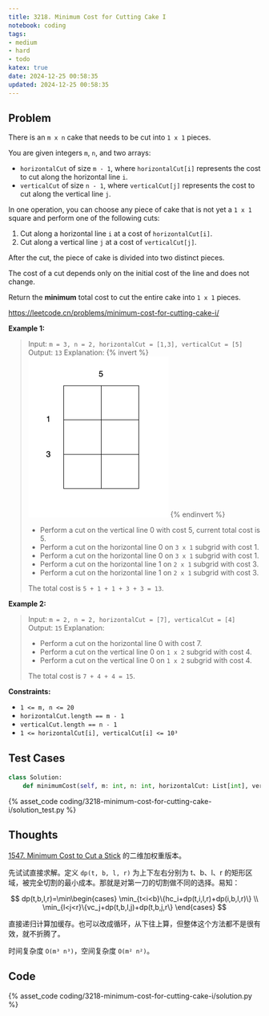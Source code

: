 ```yaml
---
title: 3218. Minimum Cost for Cutting Cake I
notebook: coding
tags:
- medium
- hard
- todo
katex: true
date: 2024-12-25 00:58:35
updated: 2024-12-25 00:58:35
---
```

## Problem

There is an `m x n` cake that needs to be cut into `1 x 1` pieces.

You are given integers `m`, `n`, and two arrays:

- `horizontalCut` of size `m - 1`, where `horizontalCut[i]` represents the cost to cut along the horizontal line `i`.
- `verticalCut` of size `n - 1`, where `verticalCut[j]` represents the cost to cut along the vertical line `j`.

In one operation, you can choose any piece of cake that is not yet a `1 x 1` square and perform one of the following cuts:

1. Cut along a horizontal line `i` at a cost of `horizontalCut[i]`.
2. Cut along a vertical line `j` at a cost of `verticalCut[j]`.

After the cut, the piece of cake is divided into two distinct pieces.

The cost of a cut depends only on the initial cost of the line and does not change.

Return the **minimum** total cost to cut the entire cake into `1 x 1` pieces.

<https://leetcode.cn/problems/minimum-cost-for-cutting-cake-i/>

**Example 1:**

> Input: `m = 3, n = 2, horizontalCut = [1,3], verticalCut = [5]`
> Output: `13`
> Explanation:
> {% invert %}
![case1](3218-minimum-cost-for-cutting-cake-i/case1.gif)
{% endinvert %}
>
> - Perform a cut on the vertical line 0 with cost 5, current total cost is 5.
> - Perform a cut on the horizontal line 0 on `3 x 1` subgrid with cost 1.
> - Perform a cut on the horizontal line 0 on `3 x 1` subgrid with cost 1.
> - Perform a cut on the horizontal line 1 on `2 x 1` subgrid with cost 3.
> - Perform a cut on the horizontal line 1 on `2 x 1` subgrid with cost 3.
>
> The total cost is `5 + 1 + 1 + 3 + 3 = 13`.

**Example 2:**

> Input: `m = 2, n = 2, horizontalCut = [7], verticalCut = [4]`
> Output: `15`
> Explanation:
>
> - Perform a cut on the horizontal line 0 with cost 7.
> - Perform a cut on the vertical line 0 on `1 x 2` subgrid with cost 4.
> - Perform a cut on the vertical line 0 on `1 x 2` subgrid with cost 4.
>
> The total cost is `7 + 4 + 4 = 15`.

**Constraints:**

- `1 <= m, n <= 20`
- `horizontalCut.length == m - 1`
- `verticalCut.length == n - 1`
- `1 <= horizontalCut[i], verticalCut[i] <= 10³`

## Test Cases

``` python
class Solution:
    def minimumCost(self, m: int, n: int, horizontalCut: List[int], verticalCut: List[int]) -> int:
```

{% asset_code coding/3218-minimum-cost-for-cutting-cake-i/solution_test.py %}

## Thoughts

[1547. Minimum Cost to Cut a Stick](1547-minimum-cost-to-cut-a-stick) 的二维加权重版本。

先试试直接求解。定义 `dp(t, b, l, r)` 为上下左右分别为 t、b、l、r 的矩形区域，被完全切割的最小成本。那就是对第一刀的切割做不同的选择。易知：

$$
dp(t,b,l,r)=\min\begin{cases}
  \min_{t<i<b}\{hc_i+dp(t,i,l,r)+dp(i,b,l,r)\} \\
  \min_{l<j<r}\{vc_j+dp(t,b,l,j)+dp(t,b,j,r\}
\end{cases}
$$

直接递归计算加缓存。也可以改成循环，从下往上算，但整体这个方法都不是很有效，就不折腾了。

时间复杂度 `O(m³ n³)`，空间复杂度 `O(m² n²)`。

## Code

{% asset_code coding/3218-minimum-cost-for-cutting-cake-i/solution.py %}
